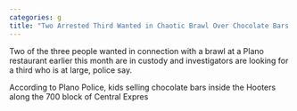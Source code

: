 ```yaml
---
categories: g
title: "Two Arrested Third Wanted in Chaotic Brawl Over Chocolate Bars at Hooters"
---
```


Two of the three people wanted in connection with a brawl at a Plano restaurant earlier this month are in custody and investigators are looking for a third who is at large, police say.



According to Plano Police, kids selling chocolate bars inside the Hooters along the 700 block of Central Expres